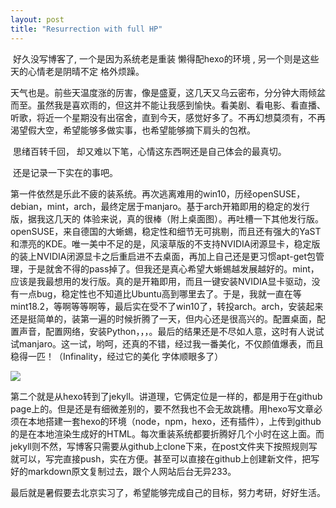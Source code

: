 ```yaml
---
layout: post
title: "Resurrection with full HP"
---
```




​    好久没写博客了, 一个是因为系统老是重装 懒得配hexo的环境 , 另一个则是这些天的心情老是阴晴不定 格外烦躁。

​    天气也是。前些天温度涨的厉害，像是盛夏，这几天又乌云密布，分分钟大雨倾盆而至。虽然我是喜欢雨的，但这并不能让我感到愉快。看美剧、看电影、看直播、听歌，将近一个星期没有出宿舍，直到今天，感觉好多了。不再幻想莫须有，不再渴望假大空，希望能够多做实事，也希望能够摘下肩头的包袱。

​    思绪百转千回， 却又难以下笔，心情这东西啊还是自己体会的最真切。

​    还是记录一下实在的事吧。

​    第一件依然是乐此不疲的装系统。再次逃离难用的win10，历经openSUSE，debian，mint，arch，最终定居于manjaro。基于arch开箱即用的稳定的发行版，据我这几天的 体验来说，真的很棒（附上桌面图）。再吐槽一下其他发行版。openSUSE，来自德国的大蜥蜴，稳定性和细节无可挑剔，而且还有强大的YaST和漂亮的KDE。唯一美中不足的是，风滚草版的不支持NVIDIA闭源显卡，稳定版的装上NVIDIA闭源显卡之后重启进不去桌面，再加上自己还是更习惯apt-get包管理，于是就舍不得的pass掉了。但我还是真心希望大蜥蜴越发展越好的。mint，应该是我最想用的发行版。真的是开箱即用，而且一键安装NVIDIA显卡驱动，没有一点bug，稳定性也不知道比Ubuntu高到哪里去了。于是，我就一直在等mint18.2，等啊等等啊等，最后实在受不了win10了，转投arch。arch，安装起来还是挺简单的，装第一遍的时候折腾了一天，但内心还是很高兴的。配置桌面，配置声音，配置网络，安装Python，，，。最后的结果还是不尽如人意，这时有人说试试manjaro。这一试，哟呵，还真的不错，经过我一番美化，不仅颜值爆表，而且稳得一匹！（Infinality，经过它的美化 字体顺眼多了）

![](http://o6uyyks1m.bkt.clouddn.com/2017-06-23-desktop-blog.png)



​    第二个就是从hexo转到了jekyll。讲道理，它俩定位是一样的，都是用于在github page上的。但是还是有细微差别的，要不然我也不会无故跳槽。用hexo写文章必须在本地搭建一套hexo的环境（node，npm，hexo，还有插件），上传到github的是在本地渲染生成好的HTML。每次重装系统都要折腾好几个小时在这上面。而jekyll则不然，写博客只需要从github上clone下来，在post文件夹下按照规则写就可以，写完直接push，实在方便。甚至可以直接在github上创建新文件，把写好的markdown原文复制过去，跟个人网站后台无异233。

​    最后就是暑假要去北京实习了，希望能够完成自己的目标，努力考研，好好生活。